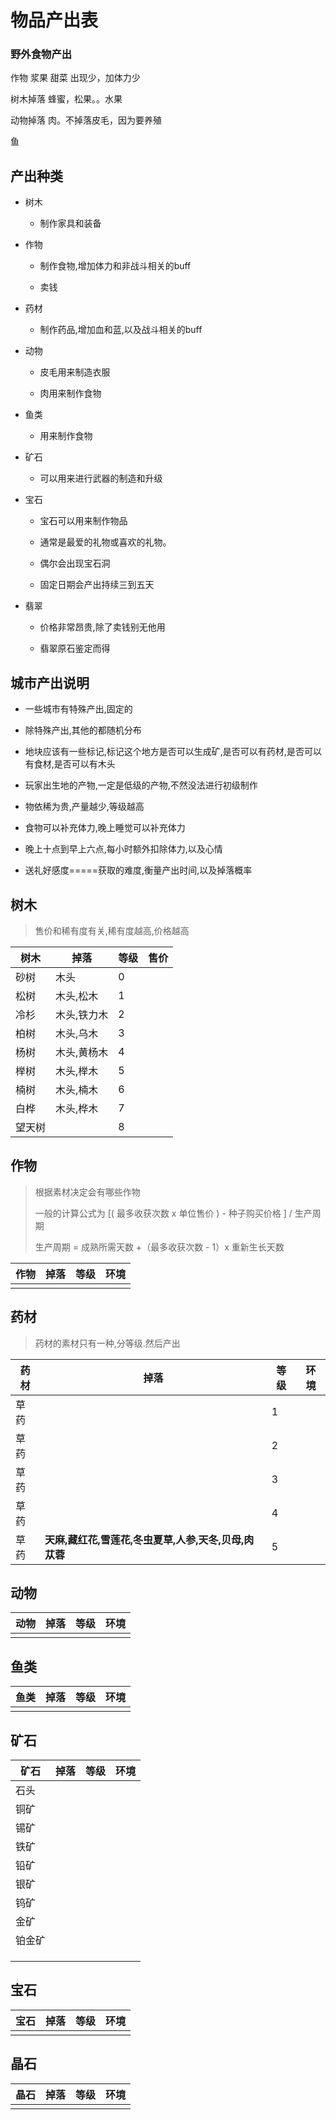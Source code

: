 # 物品产出表

### 野外食物产出

作物 浆果 甜菜 出现少，加体力少

树木掉落 蜂蜜，松果。。水果

动物掉落 肉。不掉落皮毛，因为要养殖

鱼

## 产出种类

- 树木

  * 制作家具和装备

- 作物

  * 制作食物,增加体力和非战斗相关的buff

  * 卖钱

- 药材

  * 制作药品,增加血和蓝,以及战斗相关的buff

- 动物

  * 皮毛用来制造衣服

  * 肉用来制作食物

- 鱼类

  * 用来制作食物

- 矿石

  * 可以用来进行武器的制造和升级

- 宝石

  * 宝石可以用来制作物品

  * 通常是最爱的礼物或喜欢的礼物。

  * 偶尔会出现宝石洞

  * 固定日期会产出持续三到五天

- 翡翠

  * 价格非常昂贵,除了卖钱别无他用

  * 翡翠原石鉴定而得

## 城市产出说明

- 一些城市有特殊产出,固定的

- 除特殊产出,其他的都随机分布

- 地块应该有一些标记,标记这个地方是否可以生成矿,是否可以有药材,是否可以有食材,是否可以有木头

- 玩家出生地的产物,一定是低级的产物,不然没法进行初级制作

- 物依稀为贵,产量越少,等级越高

- 食物可以补充体力,晚上睡觉可以补充体力

- 晚上十点到早上六点,每小时额外扣除体力,以及心情

- 送礼好感度=====获取的难度,衡量产出时间,以及掉落概率

## 树木

> 售价和稀有度有关,稀有度越高,价格越高

|树木|掉落|等级|售价|
|-|-|-|-|
|砂树|木头|0||
|松树|木头,松木|1||
|冷杉|木头,铁力木|2||
|柏树|木头,乌木|3||
|杨树|木头,黄杨木|4||
|榉树|木头,榉木|5||
|楠树|木头,楠木|6||
|白桦|木头,桦木|7||
|望天树||8||

## 作物

> 根据素材决定会有哪些作物
>
> 一般的计算公式为 \[( 最多收获次数 x 单位售价 ) - 种子购买价格 \] / 生产周期
>
> 生产周期 = 成熟所需天数 +（最多收获次数 - 1）x 重新生长天数

|作物|掉落|等级|环境|
|-|-|-|-|
|||||

## 药材

> 药材的素材只有一种,分等级.然后产出

|药材|掉落|等级|环境|
|-|-|-|-|
|草药||1||
|草药||2||
|草药||3||
|草药||4||
|草药|**天麻,藏红花,雪莲花,冬虫夏草,人参,天冬,贝母,肉苁蓉**|5||

## 动物

> 

|动物|掉落|等级|环境|
|-|-|-|-|
|||||

## 鱼类

> 

|鱼类|掉落|等级|环境|
|-|-|-|-|
|||||

## 矿石

> 

|矿石|掉落|等级|环境|
|-|-|-|-|
|石头||||
|铜矿||||
|锡矿||||
|铁矿||||
|铅矿||||
|银矿||||
|钨矿||||
|金矿||||
|铂金矿||||
|||||
|||||
|||||

## 宝石

> 

|宝石|掉落|等级|环境|
|-|-|-|-|
|||||

## 晶石

> 

|晶石|掉落|等级|环境|
|-|-|-|-|
|||||
